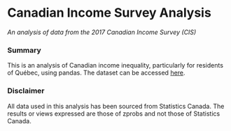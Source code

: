 # Canadian Income Survey Analysis
*An analysis of data from the 2017 Canadian Income Survey (CIS)*

### Summary

This is an analysis of Canadian income inequality, particularly for residents of Québec, using pandas.
The dataset can be accessed [here](http://odesi1.scholarsportal.info/webview/).

### Disclaimer

All data used in this analysis has been sourced from Statistics Canada. The results or views expressed are those of zprobs and not those of Statistics Canada.
